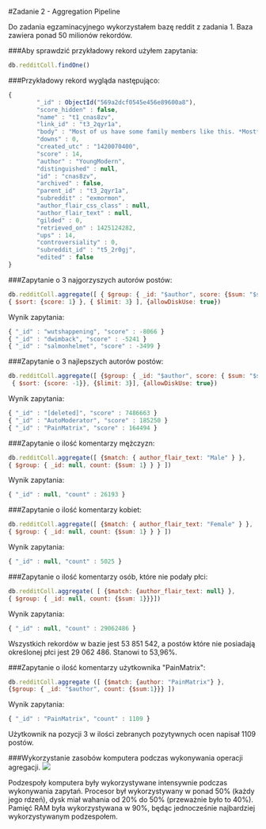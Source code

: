 #Zadanie 2 - Aggregation Pipeline

Do zadania egzaminacyjnego wykorzystałem bazę reddit z zadania 1. Baza zawiera ponad 50 milionów rekordów.

###Aby sprawdzić przykładowy rekord użyłem zapytania:
```js
db.redditColl.findOne()
```

###Przykładowy rekord wygląda następująco: 
```js
{
        "_id" : ObjectId("569a2dcf0545e456e89600a8"),
        "score_hidden" : false,
        "name" : "t1_cnas8zv",
        "link_id" : "t3_2qyr1a",
        "body" : "Most of us have some family members like this. *Most* of my family is like this. ",
        "downs" : 0,
        "created_utc" : "1420070400",
        "score" : 14,
        "author" : "YoungModern",
        "distinguished" : null,
        "id" : "cnas8zv",
        "archived" : false,
        "parent_id" : "t3_2qyr1a",
        "subreddit" : "exmormon",
        "author_flair_css_class" : null,
        "author_flair_text" : null,
        "gilded" : 0,
        "retrieved_on" : 1425124282,
        "ups" : 14,
        "controversiality" : 0,
        "subreddit_id" : "t5_2r0gj",
        "edited" : false
}
```

###Zapytanie o 3 najgorzyszych autorów postów: 
```js
db.redditColl.aggregate([ { $group: { _id: "$author", score: {$sum: "$score" } } },
{ $sort: {score: 1} }, { $limit: 3} ], {allowDiskUse: true})
```

Wynik zapytania:
```js
{ "_id" : "wutshappening", "score" : -8066 }
{ "_id" : "dwimback", "score" : -5241 }
{ "_id" : "salmonhelmet", "score" : -3499 }
```


###Zapytanie o 3 najlepszych autorów postów:
```js
db.redditColl.aggregate([ {$group: { _id: "$author", score: { $sum: "$score"} } },
 { $sort: {score: -1}}, {$limit: 3}], {allowDiskUse: true})
```

Wynik zapytania:
```js
{ "_id" : "[deleted]", "score" : 7486663 }
{ "_id" : "AutoModerator", "score" : 185250 }
{ "_id" : "PainMatrix", "score" : 164494 }
```

###Zapytanie o ilość komentarzy mężczyzn: 
```js
db.redditColl.aggregate([ {$match: { author_flair_text: "Male" } }, 
{ $group: { _id: null, count: {$sum: 1} } } ])
```

Wynik zapytania: 
```js
{ "_id" : null, "count" : 26193 }
```


###Zapytanie o ilość komentarzy kobiet:
```js
db.redditColl.aggregate([ {$match: { author_flair_text: "Female" } }, 
{ $group: { _id: null, count: {$sum: 1} } } ])
```


Wynik zapytania:
```js
{ "_id" : null, "count" : 5025 }
```


###Zapytanie o ilość komentarzy osób, które nie podały płci:
```js
db.redditColl.aggregate( [ {$match: {author_flair_text: null} }, 
{ $group: { _id: null, count: {$sum: 1}}}])
```

Wynik zapytania: 
```js
{ "_id" : null, "count" : 29062486 }
```

Wszystkich rekordów w bazie jest 53 851 542, a postów które nie posiadają określonej płci jest 29 062 486. Stanowi to 53,96%. 


###Zapytanie o ilość komentarzy użytkownika "PainMatrix": 

```js
db.redditColl.aggregate ([ {$match: {author: "PainMatrix"} }, 
{$group: { _id: "$author", count: {$sum:1}}} ])
```

Wynik zapytania: 
```js
{ "_id" : "PainMatrix", "count" : 1109 }
```

Użytkownik na pozycji 3 w ilości zebranych pozytywnych ocen napisał 1109 postów.


###Wykorzystanie zasobów komputera podczas wykonywania operacji agregacji.
![](http://i.imgur.com/xWgWm85.jpg)

Podzespoły komputera były wykorzystywane intensywnie podczas wykonywania zapytań. Procesor był wykorzystywany w ponad 50% (każdy jego rdzeń), dysk miał wahania od 20% do 50% (przeważnie było to 40%). Pamięć RAM była wykorzystywana w 90%, będąc jednocześnie najbardziej wykorzystywanym podzespołem.
